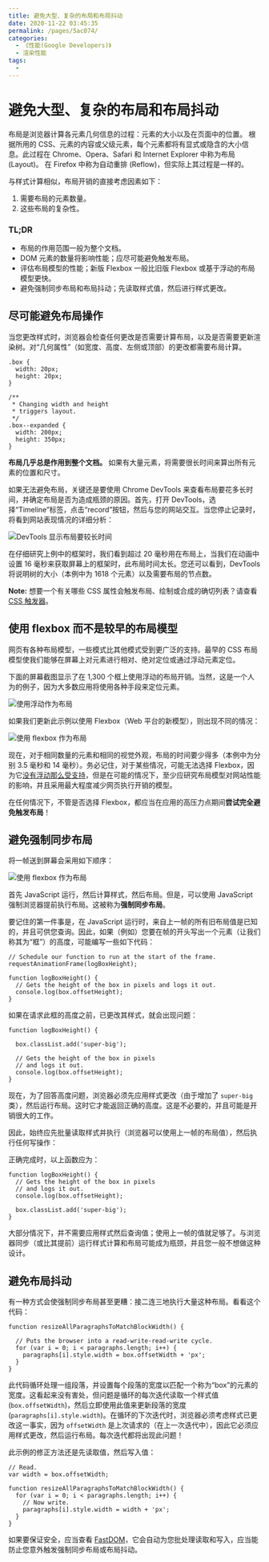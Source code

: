 ```yaml
---
title: 避免大型、复杂的布局和布局抖动
date: 2020-11-22 03:45:35
permalink: /pages/5ac074/
categories:
  - 《性能(Google Developers)》
  - 渲染性能
tags:
  -
---
```


# 避免大型、复杂的布局和布局抖动

布局是浏览器计算各元素几何信息的过程：元素的大小以及在页面中的位置。 根据所用的 CSS、元素的内容或父级元素，每个元素都将有显式或隐含的大小信息。此过程在 Chrome、Opera、Safari 和 Internet Explorer 中称为布局 (Layout)。 在 Firefox 中称为自动重排 (Reflow)，但实际上其过程是一样的。

与样式计算相似，布局开销的直接考虑因素如下：

1. 需要布局的元素数量。
2. 这些布局的复杂性。

### TL;DR

- 布局的作用范围一般为整个文档。
- DOM 元素的数量将影响性能；应尽可能避免触发布局。
- 评估布局模型的性能；新版 Flexbox 一般比旧版 Flexbox 或基于浮动的布局模型更快。
- 避免强制同步布局和布局抖动；先读取样式值，然后进行样式更改。

## 尽可能避免布局操作

当您更改样式时，浏览器会检查任何更改是否需要计算布局，以及是否需要更新渲染树。对“几何属性”（如宽度、高度、左侧或顶部）的更改都需要布局计算。

```
.box {
  width: 20px;
  height: 20px;
}

/**
 * Changing width and height
 * triggers layout.
 */
.box--expanded {
  width: 200px;
  height: 350px;
}
```

**布局几乎总是作用到整个文档。** 如果有大量元素，将需要很长时间来算出所有元素的位置和尺寸。

如果无法避免布局，关键还是要使用 Chrome DevTools 来查看布局要花多长时间，并确定布局是否为造成瓶颈的原因。首先，打开 DevTools，选择“Timeline”标签，点击“record”按钮，然后与您的网站交互。当您停止记录时，将看到网站表现情况的详细分析：

![DevTools 显示布局要较长时间](https://developers.google.cn/web/fundamentals/performance/rendering/images/avoid-large-complex-layouts-and-layout-thrashing/big-layout.jpg)

在仔细研究上例中的框架时，我们看到超过 20 毫秒用在布局上，当我们在动画中设置 16 毫秒来获取屏幕上的框架时，此布局时间太长。您还可以看到，DevTools 将说明树的大小（本例中为 1618 个元素）以及需要布局的节点数。

**Note:** 想要一个有关哪些 CSS 属性会触发布局、绘制或合成的确切列表？请查看 [CSS 触发器](https://csstriggers.com/)。

## 使用 flexbox 而不是较早的布局模型

网页有各种布局模型，一些模式比其他模式受到更广泛的支持。最早的 CSS 布局模型使我们能够在屏幕上对元素进行相对、绝对定位或通过浮动元素定位。

下面的屏幕截图显示了在 1,300 个框上使用浮动的布局开销。当然，这是一个人为的例子，因为大多数应用将使用各种手段来定位元素。

![使用浮动作为布局](https://developers.google.cn/web/fundamentals/performance/rendering/images/avoid-large-complex-layouts-and-layout-thrashing/layout-float.jpg)

如果我们更新此示例以使用 Flexbox（Web 平台的新模型），则出现不同的情况：

![使用 flexbox 作为布局](https://developers.google.cn/web/fundamentals/performance/rendering/images/avoid-large-complex-layouts-and-layout-thrashing/layout-flex.jpg)

现在，对于相同数量的元素和相同的视觉外观，布局的时间要少得多（本例中为分别 3.5 毫秒和 14 毫秒）。务必记住，对于某些情况，可能无法选择 Flexbox，因为它[没有浮动那么受支持](http://caniuse.com/#search=flexbox)，但是在可能的情况下，至少应研究布局模型对网站性能的影响，并且采用最大程度减少网页执行开销的模型。

在任何情况下，不管是否选择 Flexbox，都应当在应用的高压力点期间**尝试完全避免触发布局**！

## 避免强制同步布局

将一帧送到屏幕会采用如下顺序：

![使用 flexbox 作为布局](https://developers.google.cn/web/fundamentals/performance/rendering/images/avoid-large-complex-layouts-and-layout-thrashing/frame.jpg)

首先 JavaScript 运行，然后计算样式，然后布局。但是，可以使用 JavaScript 强制浏览器提前执行布局。这被称为**强制同步布局**。

要记住的第一件事是，在 JavaScript 运行时，来自上一帧的所有旧布局值是已知的，并且可供您查询。因此，如果（例如）您要在帧的开头写出一个元素（让我们称其为“框”）的高度，可能编写一些如下代码：

```
// Schedule our function to run at the start of the frame.
requestAnimationFrame(logBoxHeight);

function logBoxHeight() {
  // Gets the height of the box in pixels and logs it out.
  console.log(box.offsetHeight);
}
```

如果在请求此框的高度之前，已更改其样式，就会出现问题：

```
function logBoxHeight() {

  box.classList.add('super-big');

  // Gets the height of the box in pixels
  // and logs it out.
  console.log(box.offsetHeight);
}
```

现在，为了回答高度问题，浏览器必须先应用样式更改（由于增加了 `super-big` 类），然后运行布局。这时它才能返回正确的高度。这是不必要的，并且可能是开销很大的工作。

因此，始终应先批量读取样式并执行（浏览器可以使用上一帧的布局值），然后执行任何写操作：

正确完成时，以上函数应为：

```
function logBoxHeight() {
  // Gets the height of the box in pixels
  // and logs it out.
  console.log(box.offsetHeight);

  box.classList.add('super-big');
}
```

大部分情况下，并不需要应用样式然后查询值；使用上一帧的值就足够了。与浏览器同步（或比其提前）运行样式计算和布局可能成为瓶颈，并且您一般不想做这种设计。

## 避免布局抖动

有一种方式会使强制同步布局甚至更糟：接二连三地执行大量这种布局。看看这个代码：

```
function resizeAllParagraphsToMatchBlockWidth() {

  // Puts the browser into a read-write-read-write cycle.
  for (var i = 0; i < paragraphs.length; i++) {
    paragraphs[i].style.width = box.offsetWidth + 'px';
  }
}
```

此代码循环处理一组段落，并设置每个段落的宽度以匹配一个称为“box”的元素的宽度。这看起来没有害处，但问题是循环的每次迭代读取一个样式值 (`box.offsetWidth`)，然后立即使用此值来更新段落的宽度 (`paragraphs[i].style.width`)。在循环的下次迭代时，浏览器必须考虑样式已更改这一事实，因为 `offsetWidth` 是上次请求的（在上一次迭代中），因此它必须应用样式更改，然后运行布局。每次迭代都将出现此问题！

此示例的修正方法还是先读取值，然后写入值：

```
// Read.
var width = box.offsetWidth;

function resizeAllParagraphsToMatchBlockWidth() {
  for (var i = 0; i < paragraphs.length; i++) {
    // Now write.
    paragraphs[i].style.width = width + 'px';
  }
}
```

如果要保证安全，应当查看 [FastDOM](https://github.com/wilsonpage/fastdom)，它会自动为您批处理读取和写入，应当能防止您意外触发强制同步布局或布局抖动。
